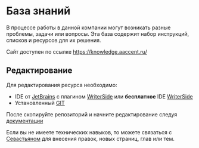 # База знаний
В процессе работы в данной компании могут возникать разные проблемы, задачи 
или вопросы. Эта база содержит набор инструкций, списков и ресурсов для их решения.

Сайт доступен по ссылке https://knowledge.aaccent.ru/

## Редактирование
Для редактирования ресурса необходимо:
- IDE от [JetBrains](https://www.jetbrains.com/) с плагином [WriterSide](https://plugins.jetbrains.com/plugin/20158-writerside)
или **бесплатное** IDE [WriterSide](https://www.jetbrains.com/writerside/)
- Установленный [GIT](https://git-scm.com/)

После скопируйте репозиторий и начните редактирование следуя [документации](https://www.jetbrains.com/help/writerside/getting-started.html)

Если вы не имеете технических навыков, то можете связаться с [Севастьяном](https://t.me/Sevastyan_K)
для внесения правок, новых страниц, глав или тем.